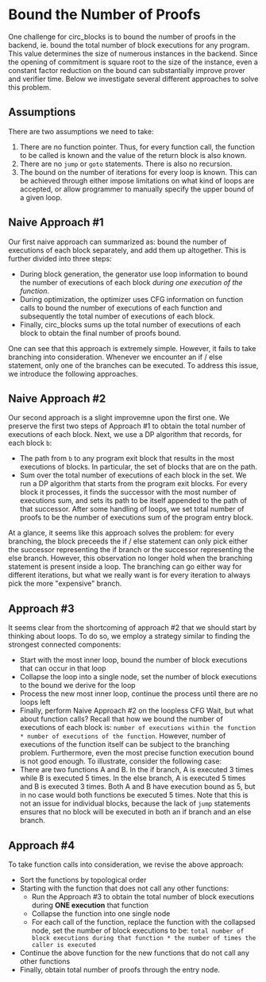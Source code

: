 # Bound the Number of Proofs

One challenge for circ_blocks is to bound the number of proofs in the backend, ie. bound the total number of block executions for any program. This value determines the size of numerous instances in the backend. Since the opening of commitment is square root to the size of the instance, even a constant factor reduction on the bound can substantially improve prover and verifier time. Below we investigate several different approaches to solve this problem.

## Assumptions
There are two assumptions we need to take:
1. There are no function pointer. Thus, for every function call, the function to be called is known and the value of the return block is also known.
2. There are no `jump` or `goto` statements. There is also no recursion.
3. The bound on the number of iterations for every loop is known. This can be achieved through either impose limitations on what kind of loops are accepted, or allow programmer to manually specify the upper bound of a given loop.

## Naive Approach #1
Our first naive approach can summarized as: bound the number of executions of each block separately, and add them up altogether. This is further divided into three steps:
* During block generation, the generator use loop information to bound the number of executions of each block _during one execution of the function_.
* During optimization, the optimizer uses CFG information on function calls to bound the number of executions of each function and subsequently the total number of executions of each block.
* Finally, circ_blocks sums up the total number of executions of each block to obtain the final number of proofs bound.

One can see that this approach is extremely simple. However, it fails to take branching into consideration. Whenever we encounter an if / else statement, only one of the branches can be executed. To address this issue, we introduce the following approaches.

## Naive Approach #2
Our second approach is a slight improvemne upon the first one. We preserve the first two steps of Approach #1 to obtain the total number of executions of each block. Next, we use a DP algorithm that records, for each block `b`:
* The path from `b` to any program exit block that results in the most executions of blocks. In particular, the set of blocks that are on the path.
* Sum over the total number of executions of each block in the set.
We run a DP algorithm that starts from the program exit blocks. For every block it processes, it finds the successor with the most number of executions sum, and sets its path to be itself appended to the path of that successor. After some handling of loops, we set total number of proofs to be the number of executions sum of the program entry block.

At a glance, it seems like this approach solves the problem: for every branching, the block preceeds the if / else statement can only pick either the successor representing the if branch or the successor representing the else branch. However, this observation no longer hold when the branching statement is present inside a loop. The branching can go either way for different iterations, but what we really want is for every iteration to always pick the more "expensive" branch.

## Approach #3
It seems clear from the shortcoming of approach #2 that we should start by thinking about loops. To do so, we employ a strategy similar to finding the strongest connected components:
* Start with the most inner loop, bound the number of block executions that can occur in that loop
* Collapse the loop into a single node, set the number of block executions to the bound we derive for the loop
* Process the new most inner loop, continue the process until there are no loops left
* Finally, perform Naive Approach #2 on the loopless CFG
Wait, but what about function calls? Recall that how we bound the number of executions of each block is: `number of executions within the function * number of executions of the function`. However, number of executions of the function itself can be subject to the branching problem. Furthermore, even the most precise function execution bound is not good enough. To illustrate, consider the following case:
* There are two functions A and B. In the if branch, A is executed 3 times while B is executed 5 times. In the else branch, A is executed 5 times and B is executed 3 times.
Both A and B have execution bound as 5, but in no case would both functions be executed 5 times. Note that this is not an issue for individual blocks, because the lack of `jump` statements ensures that no block will be executed in both an if branch and an else branch.

## Approach #4
To take function calls into consideration, we revise the above approach:
* Sort the functions by topological order
* Starting with the function that does not call any other functions:
  * Run the Approach #3 to obtain the total number of block executions during **ONE execution** that function
  * Collapse the function into one single node
  * For each call of the function, replace the function with the collapsed node, set the number of block executions to be: `total number of block executions during that function * the number of times the caller is executed`
* Continue the above function for the new functions that do not call any other functions
* Finally, obtain total number of proofs through the entry node.